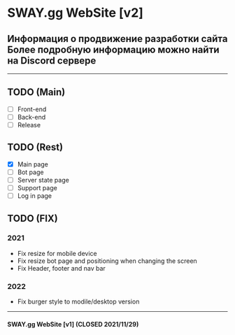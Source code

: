<!-- Header -->
<h1 class="new_site"> SWAY.gg WebSite [v2] </h1>

<!-- Header Title -->
<div class="info_header">
    <h2>
        Информация о продвижение разработки сайта<br>
        Более подробную информацию можно найти на <a class="header__text" herf="https://discord.gg/dVrjacHT3v">Discord сервере</a>
    </h2>
</div>

<!-- Intro -->

---
## TODO (Main)
* [ ] Front-end 
* [ ] Back-end 
* [ ] Release 

## TODO (Rest)
* [x] Main page
* [ ] Bot page
* [ ] Server state page
* [ ] Support page
* [ ] Log in page

## TODO (FIX)
### 2021
* Fix resize for mobile device
* Fix resize bot page and positioning when changing the screen
* Fix Header, footer and nav bar<br>

### 2022
* Fix burger style to modile/desktop version 

--- 

<h4 class="close_site"> SWAY.gg WebSite [v1] (CLOSED 2021/11/29) </h4>